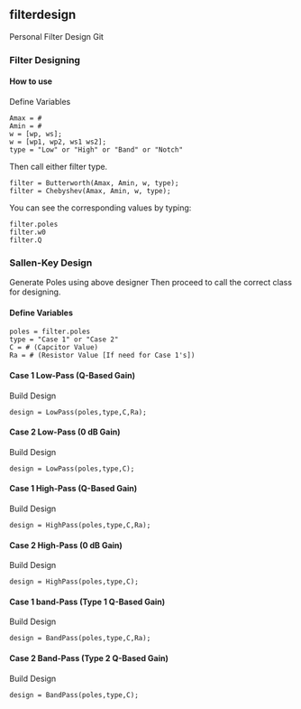 ## filterdesign
Personal Filter Design Git

### Filter Designing
#### How to use

Define Variables
```
Amax = #
Amin = #
w = [wp, ws];
w = [wp1, wp2, ws1 ws2];
type = "Low" or "High" or "Band" or "Notch"
```
Then call either filter type.
```
filter = Butterworth(Amax, Amin, w, type);
filter = Chebyshev(Amax, Amin, w, type);
```
You can see the corresponding values by typing:
```
filter.poles
filter.w0
filter.Q
```

### Sallen-Key Design
Generate Poles using above designer
Then proceed to call the correct class for designing.

#### Define Variables
```
poles = filter.poles
type = "Case 1" or "Case 2"
C = # (Capcitor Value)
Ra = # (Resistor Value [If need for Case 1's])
```

#### Case 1 Low-Pass (Q-Based Gain)

Build Design
```
design = LowPass(poles,type,C,Ra);
```
#### Case 2 Low-Pass (0 dB Gain)
Build Design
```
design = LowPass(poles,type,C);
```

#### Case 1 High-Pass (Q-Based Gain)
Build Design
```
design = HighPass(poles,type,C,Ra);
```
#### Case 2 High-Pass (0 dB Gain)
Build Design
```
design = HighPass(poles,type,C);
```

#### Case 1 band-Pass (Type 1 Q-Based Gain)
Build Design
```
design = BandPass(poles,type,C,Ra);
```
#### Case 2 Band-Pass (Type 2 Q-Based Gain)
Build Design
```
design = BandPass(poles,type,C);
```
